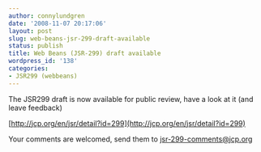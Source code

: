 ```yaml
---
author: connylundgren
date: '2008-11-07 20:17:06'
layout: post
slug: web-beans-jsr-299-draft-available
status: publish
title: Web Beans (JSR-299) draft available
wordpress_id: '138'
categories:
- JSR299 (webbeans)
---
```


The JSR299 draft is now available for public review, have a look at it (and
leave feedback)

[http://jcp.org/en/jsr/detail?id=299](http://jcp.org/en/jsr/detail?id=299)

Your comments are welcomed, send them to
[jsr-299-comments@jcp.org](mailto:jsr-299-comments@jcp.org)

